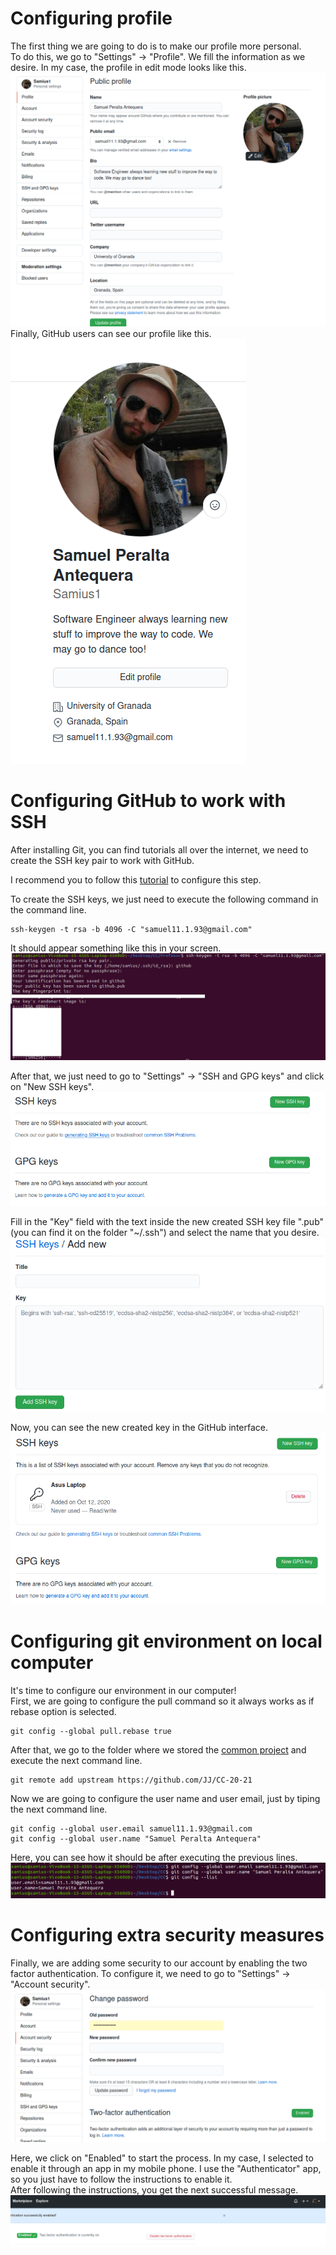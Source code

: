 # Configuring profile
The first thing we are going to do is to make our profile more personal.  
To do this, we go to "Settings" -> "Profile". We fill the information as we desire. In my case, the profile in edit mode looks like this. ![Profile in edit mode](images/GHC-ProfileEdition.png)  
Finally, GitHub users can see our profile like this.  
![Profile for all users](images/GHC-PublicProfile.png)  

# Configuring GitHub to work with SSH
After installing Git, you can find tutorials all over the internet, we need to create the SSH key pair to work with GitHub.

I recommend you to follow this [tutorial](https://docs.github.com/es/free-pro-team@latest/github/authenticating-to-github/generating-a-new-ssh-key-and-adding-it-to-the-ssh-agent#generating-a-new-ssh-key) to configure this step.

To create the SSH keys, we just need to execute the following command in the command line.  
```
ssh-keygen -t rsa -b 4096 -C "samuel11.1.93@gmail.com"
```
It should appear something like this in your screen.
![Creating SSH keys](images/GHC-CreatingSSHKeys.png)  

After that, we just need to go to "Settings" -> "SSH and GPG keys" and click on "New SSH keys".
![GitHub Adding SSH keys](images/GHC-BeforeAddingSSHKeys.png) 

Fill in the "Key" field with the text inside the new created SSH key file ".pub" (you can find it on the folder "~/.ssh") and select the name that you desire.
![GitHub Creating SSH keys](images/GHC-SSHAddKey.png) 

Now, you can see the new created key in the GitHub interface.
![GitHub SSH keys added](images/GHC-SSHKeysAdded.png) 

# Configuring git environment on local computer
It's time to configure our environment in our computer!  
First, we are going to configure the pull command so it always works as if rebase option is selected.  
```
git config --global pull.rebase true
```
After that, we go to the folder where we stored the [common project](https://github.com/JJ/CC-20-21) and execute the next command line.
```
git remote add upstream https://github.com/JJ/CC-20-21
```
Now we are going to configure the user name and user email, just by tiping the next command line.
```
git config --global user.email samuel11.1.93@gmail.com
git config --global user.name "Samuel Peralta Antequera"
```
Here, you can see how it should be after executing the previous lines.  
![User email and name configured](images/GHC-GitUserEmailConfiguration.png) 

# Configuring extra security measures
Finally, we are adding some security to our account by enabling the two factor authentication. To configure it, we need to go to "Settings" -> "Account security".
![Two factor authentication menu](images/GHC-WhereToConfigureTwoFactor.png) 

Here, we click on "Enabled" to start the process. In my case, I selected to enable it through an app in my mobile phone. I use the "Authenticator" app, so you just have to follow the instructions to enable it.  
After following the instructions, you get the next successful message.  
![Two factor authentication enabled](images/GHC-TwoFactorSuccessfullyEnable.png) 

